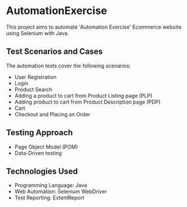 # AutomationExercise
 This project aims to automate 'Automation Exercise' Ecommerce website using Selenium with Java.

## Test Scenarios and Cases
The automation tests cover the following scenarios:
* User Registration
* Login
* Product Search
* Adding a product to cart from Product Listing page (PLP)
* Adding product to cart from Product Description page (PDP)
* Cart
* Checkout and Placing an Order

## Testing Approach
* Page Object Model (POM)
* Data-Driven testing

## Technologies Used
* Programming Language: Java
* Web Automation: Selenium WebDriver
* Test Reporting: ExtentReport


 
